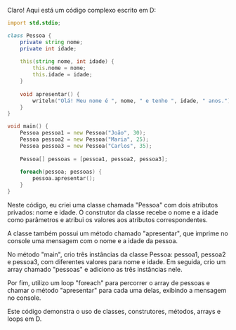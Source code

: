 Claro! Aqui está um código complexo escrito em D:

```d
import std.stdio;

class Pessoa {
    private string nome;
    private int idade;
    
    this(string nome, int idade) {
        this.nome = nome;
        this.idade = idade;
    }
    
    void apresentar() {
        writeln("Olá! Meu nome é ", nome, " e tenho ", idade, " anos.");
    }
}

void main() {
    Pessoa pessoa1 = new Pessoa("João", 30);
    Pessoa pessoa2 = new Pessoa("Maria", 25);
    Pessoa pessoa3 = new Pessoa("Carlos", 35);
    
    Pessoa[] pessoas = [pessoa1, pessoa2, pessoa3];
    
    foreach(pessoa; pessoas) {
        pessoa.apresentar();
    }
}
```

Neste código, eu criei uma classe chamada "Pessoa" com dois atributos privados: nome e idade. O construtor da classe recebe o nome e a idade como parâmetros e atribui os valores aos atributos correspondentes.

A classe também possui um método chamado "apresentar", que imprime no console uma mensagem com o nome e a idade da pessoa.

No método "main", crio três instâncias da classe Pessoa: pessoa1, pessoa2 e pessoa3, com diferentes valores para nome e idade. Em seguida, crio um array chamado "pessoas" e adiciono as três instâncias nele.

Por fim, utilizo um loop "foreach" para percorrer o array de pessoas e chamar o método "apresentar" para cada uma delas, exibindo a mensagem no console.

Este código demonstra o uso de classes, construtores, métodos, arrays e loops em D.